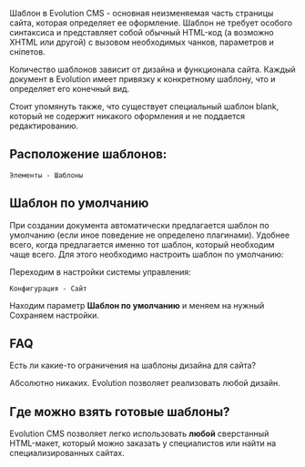 Шаблон в Evolution CMS - основная неизменяемая часть страницы сайта, которая определяет ее оформление. Шаблон не требует особого синтаксиса и представляет собой обычный HTML-код (а возможно XHTML или другой) с вызовом необходимых чанков, параметров и сніпетов.

Количество шаблонов зависит от дизайна и функционала сайта. Каждый документ в Evolution имеет привязку к конкретному шаблону, что и определяет его конечный вид.

Стоит упомянуть также, что существует специальный шаблон blank, который не содержит никакого оформления и не поддается редактированию.

## Расположение шаблонов: ##
``
Элементы - Шаблоны
``

## Шаблон по умолчанию ##

При создании документа автоматически предлагается шаблон по умолчанию (если иное поведение не определено плагинами).
Удобнее всего, когда предлагается именно тот шаблон, который необходим чаще всего. Для этого необходимо настроить шаблон по умолчанию:

Переходим в настройки системы управления:
```
Конфигурация - Сайт
```
Находим параметр **Шаблон по умолчанию** и меняем на нужный
Сохраняем настройки.

## FAQ ##

Есть ли какие-то ограничения на шаблоны дизайна для сайта?

Абсолютно никаких. Evolution позволяет реализовать любой дизайн.

## Где можно взять готовые шаблоны? ## 

Evolution CMS позволяет легко использовать **любой** сверстанный HTML-макет, который можно заказать у специалистов или найти на специализированных сайтах.
